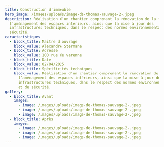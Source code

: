 ```yaml
---
title: Construction d'immeuble
hero_image: /images/uploads/image-de-thomas-sauvage-2-.jpeg
description: Réalisation d’un chantier comprenant la rénovation de la façade,
  l’aménagement des espaces intérieurs, ainsi que la mise à jour des
  infrastructures techniques, dans le respect des normes environnementales et de
  sécurité.
caracteristiques:
  - block_title: Maitre d’ouvrage
    block_value: Alexandre Stermane
  - block_title: Adresse
    block_value: 100 rue de varenne
  - block_title: Date
    block_value: 02/04/2025
  - block_title: Spécificités techniques
    block_value: Réalisation d’un chantier comprenant la rénovation de la façade,
      l’aménagement des espaces intérieurs, ainsi que la mise à jour des
      infrastructures techniques, dans le respect des normes environnementales
      et de sécurité.
gallery:
  - block_title: Avant
    images:
      - image: /images/uploads/image-de-thomas-sauvage-2-.jpeg
      - image: /images/uploads/image-de-thomas-sauvage-2-.jpeg
      - image: /images/uploads/image-de-thomas-sauvage-2-.jpeg
  - block_title: Après
    images:
      - image: /images/uploads/image-de-thomas-sauvage-2-.jpeg
      - image: /images/uploads/image-de-thomas-sauvage-2-.jpeg
      - image: /images/uploads/image-de-thomas-sauvage-2-.jpeg
---
```

